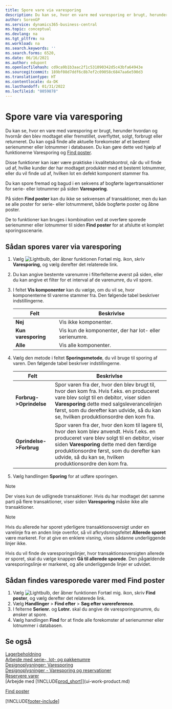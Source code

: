 ```yaml
---
title: Spore vare via varesporing
description: Du kan se, hvor en vare med varesporing er brugt, herunder hvordan og hvornår den blev modtaget eller fremstillet, overflyttet med varesporing eller find poster.
author: SorenGP
ms.service: dynamics365-business-central
ms.topic: conceptual
ms.devlang: na
ms.tgt_pltfrm: na
ms.workload: na
ms.search.keywords: ''
ms.search.forms: 6520,
ms.date: 06/16/2021
ms.author: edupont
ms.openlocfilehash: cd9ca9b1b3aac2f1c531090342d5c43bfa64943e
ms.sourcegitcommit: 189bf08d7ddf6c8b7ef2c09058c6847aa6e590d3
ms.translationtype: HT
ms.contentlocale: da-DK
ms.lasthandoff: 01/31/2022
ms.locfileid: "8059878"
---
```

# <a name="trace-item-tracked-items"></a>Spore vare via varesporing
Du kan se, hvor en vare med varesporing er brugt, herunder hvordan og hvornår den blev modtaget eller fremstillet, overflyttet, solgt, forbrugt eller returneret. Du kan også finde alle aktuelle forekomster af et bestemt serienummer eller lotnummer i databasen. Du kan gøre dette ved hjælp af funktionerne Varesporing og [Find poster](ui-find-entries.md).  

Disse funktioner kan især være praktiske i kvalitetskontrol, når du vil finde ud af, hvilke kunder der har modtaget produkter med et bestemt lotnummer, eller du vil finde ud af, hvilken lot en defekt komponent stammer fra.  

 Du kan spore fremad og bagud i en sekvens af bogførte lagertransaktioner for serie- eller lotnummer på siden **Varesporing**.  

 På siden **Find poster** kan du ikke se sekvensen af transaktioner, men du kan se alle poster for serie- eller lotnummeret, både bogførte poster og åbne poster.  

 De to funktioner kan bruges i kombination ved at overføre sporede serienummer eller lotnummer til siden **Find poster** for at afslutte et komplet sporingsscenarie. <!-- For more information, see [Walkthrough: Tracing Serial-Lot Numbers](walkthrough-tracing-serial-lot-numbers.md).   -->

## <a name="to-trace-item-tracked-items"></a>Sådan spores varer via varesporing  

1.  Vælg ![Lightbulb, der åbner funktionen Fortæl mig.](media/ui-search/search_small.png "Fortæl mig, hvad du vil foretage dig") ikon, skriv **Varesporing**, og vælg derefter det relaterede link.  
2.  Du kan angive bestemte varenumre i filterfelterne øverst på siden, eller du kan angive et filter for et interval af de varenumre, du vil spore.  
3.  I feltet **Vis komponenter** kan du vælge, om du vil se, hvor komponenterne til varerne stammer fra. Den følgende tabel beskriver indstillingerne.  

    |Felt|Beskrivlse|  
    |----------------------------------|---------------------------------------|  
    |**Nej**|Vis ikke komponenter.|  
    |**Kun varesporing**|Vis kun de komponenter, der har lot- eller serienumre.|  
    |**Alle**|Vis alle komponenter.|  

4.  Vælg den metode i feltet **Sporingsmetode**, du vil bruge til sporing af varen. Den følgende tabel beskriver indstillingerne.  

    |Felt|Beskrivlse|  
    |----------------------------------|---------------------------------------|  
    |**Forbrug->Oprindelse**|Spor varen fra der, hvor den blev brugt til, hvor den kom fra. Hvis f.eks. en produceret vare blev solgt til en debitor, viser siden **Varesporing** dette med salgsleverancelinjen først, som du derefter kan udvide, så du kan se, hvilken produktionsordre den kom fra.|  
    |**Oprindelse->Forbrug**|Spor varen fra der, hvor den kom til lagere til, hvor den kom blev anvendt. Hvis f.eks. en produceret vare blev solgt til en debitor, viser siden **Varesporing** dette med den færdige produktionsordre først, som du derefter kan udvide, så du kan se, hvilken produktionsordre den kom fra.|  

5.  Vælg handlingen **Sporing** for at udføre sporingen.  

> [!NOTE]  
>  Der vises kun de udlignede transaktioner. Hvis du har modtaget det samme parti på flere transaktioner, viser siden **Varesporing** måske ikke alle transaktioner.   

> [!NOTE]  
>  Hvis du allerede har sporet yderligere transaktionsoversigt under en varelinje fra en anden linje ovenfor, så vil afkrydsningsfeltet **Allerede sporet** være markeret. For at give en enklere visning, vises sådanne underliggende linjer ikke.  
>   
>  Hvis du vil finde de varesporingslinjer, hvor transaktionsoversigten allerede er sporet, skal du vælge knappen **Gå til allerede sporede**. Den pågældende varesporingslinje er markeret, og alle underliggende linjer er udvidet.  

## <a name="to-find-item-tracked-items-with-find-entries"></a>Sådan findes varesporede varer med Find poster  

1. Vælg ![Lightbulb, der åbner funktionen Fortæl mig.](media/ui-search/search_small.png "Fortæl mig, hvad du vil foretage dig") ikon, skriv **Find poster**, og vælg derefter det relaterede link.  
2. Vælg **Handlinger** > **Find efter** > **Søg efter varereference**.
3. I felterne **Serienr.** og **Lotnr.** skal du angive de varesporingsnumre, du ønsker at spore.  
4. Vælg handlingen **Find** for at finde alle forekomster af serienummer eller lotnummer i databasen.  

## <a name="see-also"></a>Se også

[Lagerbeholdning](inventory-manage-inventory.md)  
[Arbejde med serie-, lot- og pakkenumre](inventory-how-work-item-tracking.md)  
[Designoplysninger: Varesporing](design-details-item-tracking.md)  
[Designoplysninger - Varesporing og reservationer](design-details-item-tracking-and-reservations.md)  
[Reservere varer](inventory-how-to-reserve-items.md)  
[Arbejde med [!INCLUDE[prod_short](includes/prod_short.md)]](ui-work-product.md)  
<!-- [Walkthrough: Tracing Serial-Lot Numbers](walkthrough-tracing-serial-lot-numbers.md)   -->
[Find poster](ui-find-entries.md)  


[!INCLUDE[footer-include](includes/footer-banner.md)]